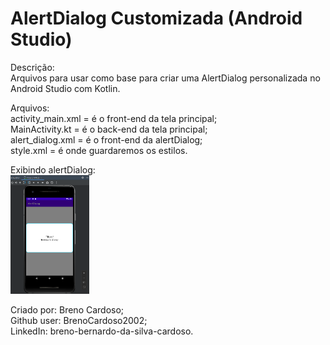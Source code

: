 # AlertDialog Customizada (Android Studio)

Descrição:  
Arquivos para usar como base para criar uma AlertDialog personalizada no Android Studio com Kotlin.
 
Arquivos:  
 activity_main.xml = é o front-end da tela principal;  
 MainActivity.kt = é o back-end da tela principal;  
 alert_dialog.xml = é o front-end da alertDialog;  
 style.xml = é onde guardaremos os estilos.
 
 Exibindo alertDialog:  
 <a href="https://github.com/BrenoCardoso2002/Custom_AlertDialog-Android_Studio/blob/main/alertDialog.png"> 
 <img src="./alertDialog.png" alt="Minha Figura" 
     width="25%" 
     height="25%">
 </a>


Criado por: Breno Cardoso;  
Github user: BrenoCardoso2002;  
LinkedIn: breno-bernardo-da-silva-cardoso.  
